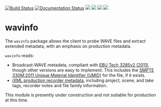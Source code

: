 [![Build Status](https://travis-ci.com/iluvcapra/wavinfo.svg?branch=master)](https://travis-ci.com/iluvcapra/wavinfo)
[![Documentation Status](https://readthedocs.org/projects/wavinfo/badge/?version=latest)](https://wavinfo.readthedocs.io/en/latest/?badge=latest) ![](https://img.shields.io/github/license/iluvcapra/wavinfo.svg) ![](https://img.shields.io/pypi/pyversions/wavinfo.svg) [![](https://img.shields.io/pypi/v/wavinfo.svg)](https://pypi.org/project/wavinfo/) ![](https://img.shields.io/pypi/wheel/wavinfo.svg)


# wavinfo

The `wavinfo` package allows the client to probe WAVE files and extract extended metadata, with an emphasis on 
production metadata. 

`wavinfo` reads:

* Broadcast-WAVE metadata, compliant with [EBU Tech 3285v2 (2011)][ebu], though other versions are easy to implement. This includes the [SMPTE 330M:2011 Unique Material Identifier (UMID)][smpte_330m2011] for the file, if it exists. 
* [iXML production recorder metadata][ixml], including project, scene, and take tags, recorder notes and file family information.

This module is presently under construction and not sutiable for production at this time.

[ebu]:https://tech.ebu.ch/docs/tech/tech3285.pdf
[smpte_330m2011]:http://standards.smpte.org/content/978-1-61482-678-1/st-330-2011/SEC1.abstract
[ixml]:http://www.ixml.info

